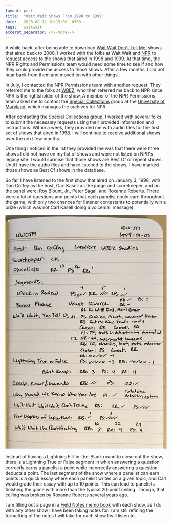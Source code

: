 ```yaml
---
layout: post
title:  "Wait Wait Shows From 1998 to 1999"
date:   2023-08-12 18:15:00 -0700
tags:   waitwait
excerpt_separator: <!--more-->
---
```


A while back, after being able to download [Wait Wait Don't Tell Me!](https://waitwait.npr.org/) shows that aired back to 2000, I worked with the folks at Wait Wait and [NPR](https://npr.org/) to request access to the shows that aired in 1998 and 1999. At that time, the NPR Rights and Permissions team would need some time to see if and how they could provide me access to those shows. After a few months, I did not hear back from them and moved on with other things.

<!--more-->

In July, I contacted the NPR Permissions team with another request. They referred me to the folks at [WBEZ](https://wbez.org/), who then referred me back to NPR since NPR is the rightsholder of the show. A member of the NPR Permissions team asked me to contact the [Special Collections](https://www.lib.umd.edu/collections/special) group at the [University of Maryland](https://umd.edu/), which manages the archives for NPR.

After contacting the Special Collections group, I worked with several folks to submit the necessary requests using their provided information and instructions. Within a week, they provided me with audio files for the first set of shows that aired in 1998. I will continue to receive additional shows over the next few months.

One thing I noticed in the list they provided me was that there were three shows I did not have on my list of shows and were not listed on NPR's legacy site. I would surmise that those shows are Best Of or repeat shows. Until I have the audio files and have listened to the shows, I have marked those shows as Best Of shows in the database.

So far, I have listened to the first show that aired on January 3, 1998, with Dan Coffey as the host, Carl Kasell as the judge and scorekeeper, and on the panel were: Roy Blount, Jr., Peter Sagal, and Roxanne Roberts. There were a lot of questions and points that each panelist could earn throughout the game, with only two chances for listener contestants to potentially win a prize (which was not Carl Kasell doing a voicemail message).

[![Photo of notes taken while listening to the Wait Wait show that aired on January 3, 1998.](/assets/images/waitwait/notes-19980103.jpg "Photo of notes taken while listening to the Wait Wait show that aired on January 3, 1998.")](/assets/images/waitwait/notes-19980103.jpg)

Instead of having a Lightning Fill-in-the-Blank round to close out the show, there is a Lightning True or False segment in which answering a question correctly earns a panelist a point while incorrectly answering a question deducts a point. The last segment of the show where a panelist can earn points is a quick essay where each panelist writes on a given topic, and Carl would grade their essay with up to 10 points. This can lead to panelists finishing the game with more than the typical 20-point ceiling. Though, that ceiling was broken by Roxanne Roberts several years ago.

I am filling out a page in a [Field Notes memo book](https://fieldnotesbrand.com/products/original-kraft) with each show, as I do with any other show I have been taking notes for. I am still refining the formatting of the notes I will take for each show I will listen to.
